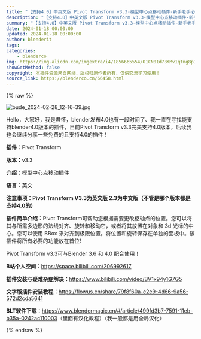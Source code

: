 ```yaml
---
title: "【支持4.0】中英文版 Pivot Transform v3.3-模型中心点移动插件-新手老手必装插件"
description: "【支持4.0】中英文版 Pivot Transform v3.3-模型中心点移动插件-新手老手必装插件"
summary: "【支持4.0】中英文版 Pivot Transform v3.3-模型中心点移动插件-新手老手必装插件"
date: 2024-01-18 00:00:00
updated: 2024-01-18 00:00:00
author: blenderit
tags: 
categories:
    - blenderco
img: https://img.alicdn.com/imgextra/i4/1856665554/O1CN01d78KMv1qtmg8p1wl1_!!1856665554.jpg
showGetMethod: false
copyright: 本插件资源来自网络，版权归原作者所有，仅供交流学习使用！
source_link: https://blenderco.cn/66458.html
---
```


{% raw %}
<p><img src="https://img.alicdn.com/imgextra/i2/1856665554/O1CN01pOt9zz1qtmg8p4E7a_!!1856665554.jpg" alt="bude_2024-02-28_12-16-39.jpg"></p><p>Hello，大家好，我是君怀，blender发布4.0也有一段时间了、我一直在寻找能支持blender4.0版本的插件，目前Pivot Transform v3.3完美支持4.0版本，后续我也会继续分享一些免费的且支持4.0的插件！</p><p><strong>插件：</strong>Pivot Transform</p><p><strong>版本：</strong>v3.3</p><p><strong>介绍：</strong>模型中心点移动插件</p><p><strong>语言：</strong>英文</p><p><strong>注意事项：Pivot Transform V3.3为英文版 2.3为中文版（不管是哪个版本都是支持4.0的）</strong></p><p><strong>插件简单介绍：</strong>Pivot Transform可帮助您根据需要更改枢轴点的位置。您可以将其与所需多边形的法线对齐、旋转和移动它，或者将其放置在对象和 3d 光标的中心。您可以使用 BBox 来对齐到极限位置。将位置和旋转保存在单独的面板中。该插件将所有必要的功能放在首位!</p><p>Pivot Transform v3.3可与Blender 3.6 和 4.0 配合使用！</p><p><strong>B站个人空间：</strong><a href="https://space.bilibili.com/206992617" target="_blank" rel="noopener">https://space.bilibili.com/206992617</a></p><p><strong>插件安装与疑难杂症解决：</strong><a href="https://www.bilibili.com/video/BV1x94y1G7G5" target="_blank" rel="noopener">https://www.bilibili.com/video/BV1x94y1G7G5</a></p><p><strong>文字版插件安装教程：</strong><a href="https://flowus.cn/share/79f8f60a-c2e9-4d66-9a56-572d2cda5641" target="_blank" rel="noopener">https://flowus.cn/share/79f8f60a-c2e9-4d66-9a56-572d2cda5641</a></p><p><strong>BLT软件下载</strong>：<a href="https://www.blendermagic.cn/#/article/499fd3b7-7591-11eb-b35a-0242ac110003" target="_blank" rel="noopener">https://www.blendermagic.cn/#/article/499fd3b7-7591-11eb-b35a-0242ac110003</a>（里面有汉化教程）（我一般都是用全局汉化）</p>
<div style="display: none">blenderco</div>
{% endraw %}